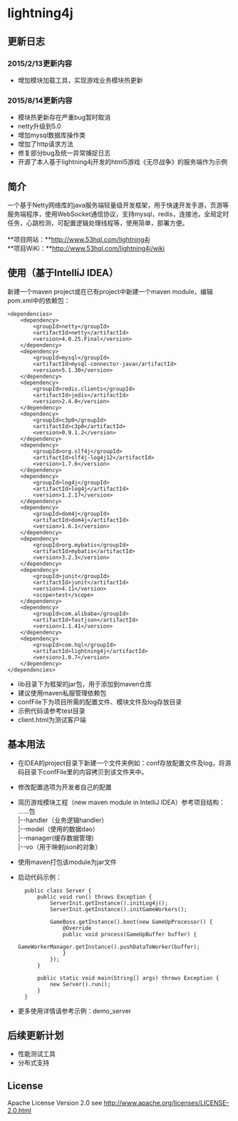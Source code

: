 lightning4j
===========

## 更新日志
### 2015/2/13更新内容
* 增加模块加载工具，实现游戏业务模块热更新

### 2015/8/14更新内容
* 模块热更新存在严重bug暂时取消
* netty升级到5.0
* 增加mysql数据库操作类
* 增加了http请求方法
* 修复部分bug及统一异常捕捉日志
* 开源了本人基于lightning4j开发的html5游戏《无尽战争》的服务端作为示例

## 简介
一个基于Netty网络库的java服务端轻量级开发框架，用于快速开发手游，页游等服务端程序，使用WebSocket通信协议，支持mysql，redis，连接池，全局定时任务，心跳检测，可配置逻辑处理线程等，使用简单，部署方便。
<br><br>**项目网站：**http://www.53hql.com/lightning4j
<br>**项目WiKi：**http://www.53hql.com/lightning4j/wiki

## 使用（基于IntelliJ IDEA）
新建一个maven project或在已有project中新建一个maven module，编辑pom.xml中的依赖包：

    <dependencies>
	    <dependency>
	        <groupId>netty</groupId>
	        <artifactId>netty</artifactId>
	        <version>4.0.25.Final</version>
	    </dependency>
	    <dependency>
	        <groupId>mysql</groupId>
	        <artifactId>mysql-connector-java</artifactId>
	        <version>5.1.30</version>
	    </dependency>
	    <dependency>
	        <groupId>redis.clients</groupId>
	        <artifactId>jedis</artifactId>
	        <version>2.4.0</version>
	    </dependency>
	    <dependency>
	        <groupId>c3p0</groupId>
	        <artifactId>c3p0</artifactId>
	        <version>0.9.1.2</version>
	    </dependency>
	    <dependency>
	        <groupId>org.slf4j</groupId>
	        <artifactId>slf4j-log4j12</artifactId>
	        <version>1.7.6</version>
	    </dependency>
	    <dependency>
	        <groupId>log4j</groupId>
	        <artifactId>log4j</artifactId>
	        <version>1.2.17</version>
	    </dependency>
	    <dependency>
	        <groupId>dom4j</groupId>
	        <artifactId>dom4j</artifactId>
	        <version>1.6.1</version>
	    </dependency>
	    <dependency>
	        <groupId>org.mybatis</groupId>
	        <artifactId>mybatis</artifactId>
	        <version>3.2.3</version>
	    </dependency>
	    <dependency>
	        <groupId>junit</groupId>
	        <artifactId>junit</artifactId>
	        <version>4.11</version>
	        <scope>test</scope>
	    </dependency>
	    <dependency>
	        <groupId>com.alibaba</groupId>
	        <artifactId>fastjson</artifactId>
	        <version>1.1.41</version>
	    </dependency>
	    <dependency>
	        <groupId>com.hql</groupId>
	        <artifactId>lightning4j</artifactId>
	        <version>1.0.7</version>
	    </dependency>
    </dependencies>

* lib目录下为框架的jar包，用于添加到maven仓库
* 建议使用maven私服管理依赖包
* confFile下为项目所需的配置文件、模块文件及log存放目录
* 示例代码请参考test目录
* client.html为测试客户端

## 基本用法
* 在IDEA的project目录下新建一个文件夹例如：conf存放配置文件及log，将源码目录下confFile里的内容拷贝到该文件夹中。
* 修改配置选项为开发者自己的配置
* 简历游戏模块工程（new maven module in IntelliJ IDEA）参考项目结构：
<br>......包<br>
  |--handler（业务逻辑handler）<br>
  |--model（使用的数据dao）<br>
  |--manager(缓存数据管理)<br>
  |--vo（用于映射json的对象）<br>
* 使用maven打包该module为jar文件
* 启动代码示例：<br>

        public class Server {
			public void run() throws Exception {
			    ServerInit.getInstance().initLog4j();
			    ServerInit.getInstance().initGameWorkers();
			
			    GameBoss.getInstance().boot(new GameUpProcessor() {
			        @Override
			        public void process(GameUpBuffer buffer) {
			            GameWorkerManager.getInstance().pushDataToWorker(buffer);
			        }
			    });
			}
			
			public static void main(String[] args) throws Exception {
			    new Server().run();
			}
		}
* 更多使用详情请参考示例：demo_server
## 后续更新计划
* 性能测试工具
* 分布式支持

## License

Apache License Version 2.0 see http://www.apache.org/licenses/LICENSE-2.0.html
 